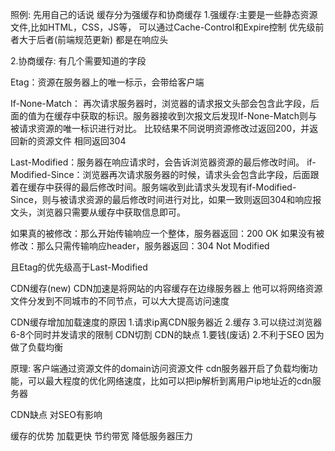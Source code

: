 照例: 先用自己的话说
缓存分为强缓存和协商缓存
1.强缓存:主要是一些静态资源文件,比如HTML，CSS，JS等，
可以通过Cache-Control和Expire控制 优先级前者大于后者(前端规范更新)
都是在响应头

2.协商缓存:
有几个需要知道的字段

Etag：资源在服务器上的唯一标示，会带给客户端
<!-- If-Match：进行协商缓存是会带上上一次回来的Etag，判断是否有变化 不明白啥意思 暂时 -->
If-None-Match： 再次请求服务器时，浏览器的请求报文头部会包含此字段，后面的值为在缓存中获取的标识。服务器接收到次报文后发现If-None-Match则与被请求资源的唯一标识进行对比。
比较结果不同说明资源修改过返回200，并返回新的资源文件
相同返回304

Last-Modified：服务器在响应请求时，会告诉浏览器资源的最后修改时间。
if-Modified-Since：浏览器再次请求服务器的时候，请求头会包含此字段，后面跟着在缓存中获得的最后修改时间。服务端收到此请求头发现有if-Modified-Since，则与被请求资源的最后修改时间进行对比，如果一致则返回304和响应报文头，浏览器只需要从缓存中获取信息即可。

如果真的被修改：那么开始传输响应一个整体，服务器返回：200 OK
如果没有被修改：那么只需传输响应header，服务器返回：304 Not Modified
<!-- if-Unmodified-Since: 从某个时间点算起, 是否文件没有被修改，使用的是相对时间，不需要关心客户端和服务端的时间偏差。 -->

且Etag的优先级高于Last-Modified




CDN缓存(new)
CDN加速是将网站的内容缓存在边缘服务器上
他可以将网络资源文件分发到不同城市的不同节点，可以大大提高访问速度

CDN缓存增加加载速度的原因
1.请求ip离CDN服务器近
2.缓存
3.可以绕过浏览器6-8个同时并发请求的限制 CDN切割
CDN的缺点
1.要钱(废话)
2.不利于SEO 因为做了负载均衡

原理: 
客户端通过资源文件的domain访问资源文件
cdn服务器开启了负载均衡功能，可以最大程度的优化网络速度，比如可以把ip解析到离用户ip地址近的cdn服务器


CDN缺点 对SEO有影响

缓存的优势
加载更快
节约带宽
降低服务器压力